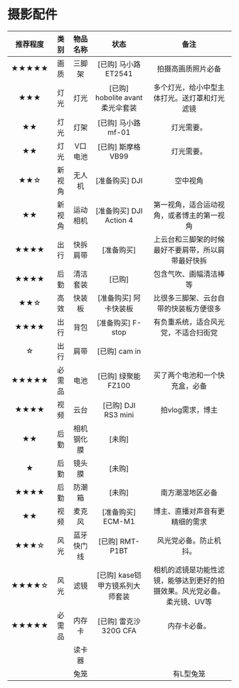 # 摄影配件

| 推荐程度 |  类别  |  物品名称  |               状态               |                             备注                             |
| :------: | :----: | :--------: | :------------------------------: | :----------------------------------------------------------: |
|  ★★★★★   |  画质  |   三脚架   |       [已购] 马小路ET2541        |                      拍摄高画质照片必备                      |
|   ★★★    |  灯光  |    灯光    | [已购] hobolite avant 柔光伞套装 |         多个灯光，给小中型主体打光。送灯罩和灯光滤镜         |
|    ★★    |  灯光  |    灯架    |        [已购] 马小路mf-01        |                          灯光需要。                          |
|    ★★    |  灯光  |  V口电池   |        [已购] 斯摩格VB99         |                          灯光需要。                          |
|   ★★☆    | 新视角 |   无人机   |          [准备购买] DJI          |                           空中视角                           |
|    ★★    | 新视角 |  运动相机  |     [准备购买] DJI Action 4      |          第一视角，适合运动视角，或者博主的第一视角          |
|   ★★★★   |  出行  |  快拆肩带  |            [准备购买]            |      上云台和三脚架的时候最好不要肩带，所以肩带最好快拆      |
|   ★★★★   |  后勤  |  清洁套装  |              [已购]              |                    包含气吹、画幅清洁棒等                    |
|   ★★☆    |  高效  |   快装板   |      [准备购买] 阿卡快装板       |            比很多三脚架、云台自带的快装板方便很多            |
|   ★★★★   |  出行  |    背包    |        [准备购买] F-stop         |             有负重系统，适合风光党，不适合扫街党             |
|    ☆     |  出行  |    肩带    |          [已购] cam in           |                                                              |
|  ★★★★★   | 必需品 |    电池    |        [已购] 绿聚能FZ100        |                买了两个电池和一个快充盒，必备                |
|   ★★★★   |  视频  |    云台    |       [已购] DJI RS3 mini        |                       拍vlog需求，博主                       |
|    ★★    |  后勤  | 相机钢化膜 |              [未购]              |                                                              |
|    ★     |  后勤  |   镜头膜   |              [未购]              |                                                              |
|   ★★★★   |  后勤  |   防潮箱   |              [未购]              |                       南方潮湿地区必备                       |
|    ★★    |  视频  |   麦克风   |        [准备购买] ECM-M1         |                博主、直播对声音有更精细的需求                |
|   ★★★☆   |  风光  | 蓝牙快门线 |         [已购] RMT-P1BT          |                    风光党必备。防止机抖。                    |
|  ★★★★☆   |  风光  |    滤镜    | [已购] kase铠甲方镜系列大师套装  | 相机的滤镜是功能性滤镜，能够达到更好的拍摄效果。风光党必备。柔光镜、UV等 |
|  ★★★★★   | 必需品 |   内存卡   |      [已购] 雷克沙320G CFA       |                         内存卡必备。                         |
|          |        |   读卡器   |                                  |                                                              |
|          |        |    兔笼    |                                  |                          有L型兔笼                           |





